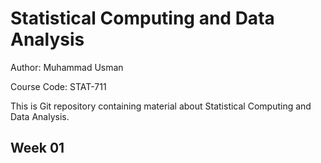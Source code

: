 # Statistical Computing and Data Analysis

Author: Muhammad Usman

Course Code: STAT-711

This is Git repository containing material about Statistical Computing and Data Analysis.

## Week 01
